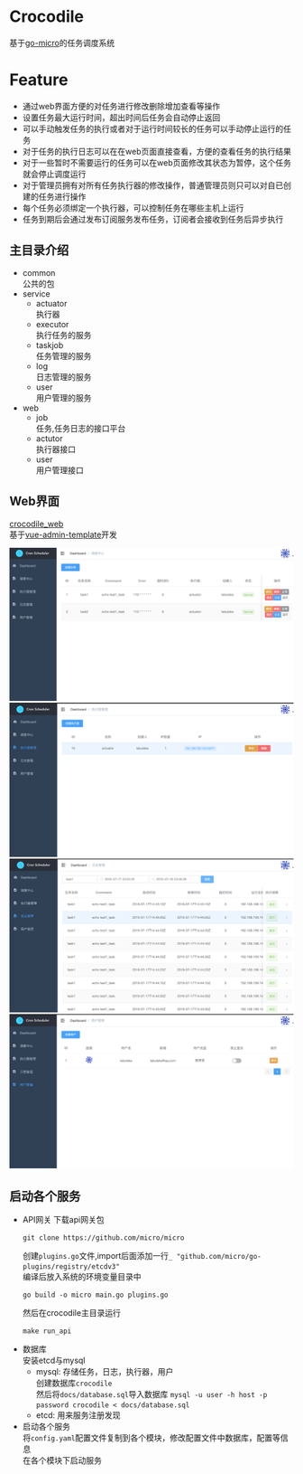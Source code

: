 # Crocodile   
基于[go-micro](https://github.com/micro/go-micro)的任务调度系统


# Feature
- 通过web界面方便的对任务进行修改删除增加查看等操作
- 设置任务最大运行时间，超出时间后任务会自动停止返回
- 可以手动触发任务的执行或者对于运行时间较长的任务可以手动停止运行的任务
- 对于任务的执行日志可以在在web页面直接查看，方便的查看任务的执行结果
- 对于一些暂时不需要运行的任务可以在web页面修改其状态为暂停，这个任务就会停止调度运行
- 对于管理员拥有对所有任务执行器的修改操作，普通管理员则只可以对自已创建的任务进行操作
- 每个任务必须绑定一个执行器，可以控制任务在哪些主机上运行
- 任务到期后会通过发布订阅服务发布任务，订阅者会接收到任务后异步执行


## 主目录介绍
  - common  
    公共的包
  - service
    - actuator  
      执行器
    - executor  
      执行任务的服务
    - taskjob  
      任务管理的服务
    - log  
      日志管理的服务
    - user  
      用户管理的服务
  - web
    - job  
    任务,任务日志的接口平台
    - actutor  
    执行器接口
    - user  
    用户管理接口
    
 
## Web界面
[crocodile_web](https://github.com/labulaka521/crocodile_web/tree/permission-control)  
基于[vue-admin-template](https://github.com/PanJiaChen/vue-admin-template)开发

![](image/job.png)
![](image/actuator.png)
![](image/log.png)
![](image/user.png)

## 启动各个服务
- API网关 
  下载api网关包
  ```
  git clone https://github.com/micro/micro
  ```
  创建`plugins.go`文件,import后面添加一行`_ "github.com/micro/go-plugins/registry/etcdv3"`  
  编译后放入系统的环境变量目录中
  ```
  go build -o micro main.go plugins.go
  ```
  然后在crocodile主目录运行
  ```
  make run_api
  ```
- 数据库  
  安装etcd与mysql  
  - mysql: 存储任务，日志，执行器，用户  
    创建数据库`crocodile`  
    然后将`docs/database.sql`导入数据库 `mysql -u user -h host -p password crocodile < docs/database.sql`  
  - etcd: 用来服务注册发现
- 启动各个服务  
  将`config.yaml`配置文件复制到各个模块，修改配置文件中数据库，配置等信息      
  在各个模块下启动服务  

